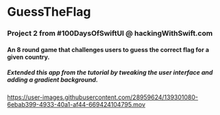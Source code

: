 # GuessTheFlag
### Project 2 from #100DaysOfSwiftUI @ hackingWithSwift.com

#### An 8 round game that challenges users to guess the correct flag for a given country.

##### Extended this app from the tutorial by tweaking the user interface and adding a gradient background.

https://user-images.githubusercontent.com/28959624/139301080-6ebab399-4933-40a1-af44-669424104795.mov


